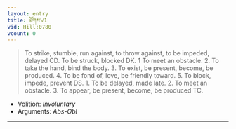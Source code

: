 ```yaml
---
layout: entry
title: ཐོགས་√1
vid: Hill:0780
vcount: 0
---
```

> To strike, stumble, run against, to throw against, to be impeded, delayed CD\. To be struck, blocked DK\. 1 To meet an obstacle\. 2\. To take the hand, bind the body\. 3\. To exist, be present, become, be produced\. 4\. To be fond of, love, be friendly toward\. 5\. To block, impede, prevent DS\. 1\. To be delayed, made late\. 2\. To meet an obstacle\. 3\. To appear, be present, become, be produced TC\.

* Volition: _Involuntary_
* Arguments: _Abs-Obl_

---

